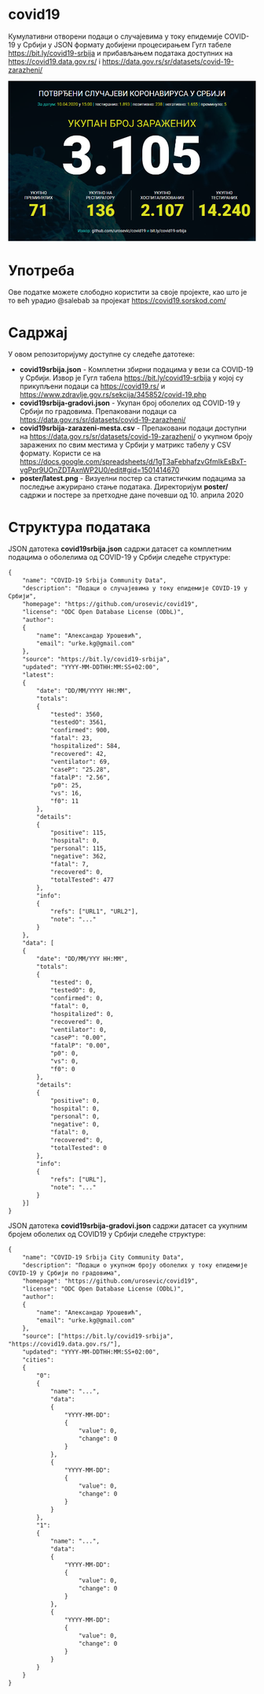 # covid19

Кумулативни отворени подаци о случајевима у току епидемије COVID-19 у Србији у JSON формату добијени процесирањем Гугл табеле https://bit.ly/covid19-srbija и прибављањем података доступних на https://covid19.data.gov.rs/ i https://data.gov.rs/sr/datasets/covid-19-zarazheni/

![Последњи извештај](poster/latest.png)

# Употреба

Ове податке можете слободно користити за своје пројекте, као што је то већ урадио @salebab за пројекат https://covid19.sorskod.com/

# Садржај

У овом репозиторијуму доступне су следеће датотеке:
* **covid19srbija.json** - Комплетни збирни подацима у вези са COVID-19 у Србији. Извор је Гугл табела https://bit.ly/covid19-srbija у којој су прикупљени подаци са https://covid19.rs/ и https://www.zdravlje.gov.rs/sekcija/345852/covid-19.php
* **covid19srbija-gradovi.json** - Укупан број оболелих од COVID-19 у Србији по градовима. Препаковани подаци са https://data.gov.rs/sr/datasets/covid-19-zarazheni/
* **covid19srbija-zarazeni-mesta.csv** - Препаковани подаци доступни на https://data.gov.rs/sr/datasets/covid-19-zarazheni/ о укупном броју заражених по свим местима у Србији у матрикс табелу у CSV формату. Користи се на https://docs.google.com/spreadsheets/d/1gT3aFebhafzvGfmIkEsBxT-vgPpr9UOnZDTAxnWP2U0/edit#gid=1501414670
* **poster/latest.png** - Визуелни постер са статистичким подацима за последње ажурирано стање података. Директоријум **poster/** садржи и постере за претходне дане почевши од 10. априла 2020

# Структура података

JSON датотека **covid19srbija.json** садржи датасет са комплетним подацима о оболелима од COVID-19 у Србији следеће структуре:

```
{
    "name": "COVID-19 Srbija Community Data",
    "description": "Подаци о случајевима у току епидемије COVID-19 у Србији",
    "homepage": "https://github.com/urosevic/covid19",
    "license": "ODC Open Database License (ODbL)",
    "author":
    {
        "name": "Александар Урошевић",
        "email": "urke.kg@gmail.com"
    },
    "source": "https://bit.ly/covid19-srbija",
    "updated": "YYYY-MM-DDTHH:MM:SS+02:00",
    "latest":
    {
        "date": "DD/MM/YYYY HH:MM",
        "totals":
        {
            "tested": 3560,
            "testedO": 3561,
            "confirmed": 900,
            "fatal": 23,
            "hospitalized": 584,
            "recovered": 42,
            "ventilator": 69,
            "caseP": "25.28",
            "fatalP": "2.56",
            "p0": 25,
            "vs": 16,
            "f0": 11
        },
        "details":
        {
            "positive": 115,
            "hospital": 0,
            "personal": 115,
            "negative": 362,
            "fatal": 7,
            "recovered": 0,
            "totalTested": 477
        },
        "info":
        {
            "refs": ["URL1", "URL2"],
            "note": "..."
        }
    },
    "data": [
    {
        "date": "DD/MM/YYY HH:MM",
        "totals":
        {
            "tested": 0,
            "testedO": 0,
            "confirmed": 0,
            "fatal": 0,
            "hospitalized": 0,
            "recovered": 0,
            "ventilator": 0,
            "caseP": "0.00",
            "fatalP": "0.00",
            "p0": 0,
            "vs": 0,
            "f0": 0
        },
        "details":
        {
            "positive": 0,
            "hospital": 0,
            "personal": 0,
            "negative": 0,
            "fatal": 0,
            "recovered": 0,
            "totalTested": 0
        },
        "info":
        {
            "refs": ["URL"],
            "note": "..."
        }
    }]
}
```

JSON датотека **covid19srbija-gradovi.json** садржи датасет са укупним бројем оболелих од COVID19 у Србији следеће структуре:

```
{
    "name": "COVID-19 Srbija City Community Data",
    "description": "Подаци о укупном броју оболелих у току епидемије COVID-19 у Србији по градовима",
    "homepage": "https://github.com/urosevic/covid19",
    "license": "ODC Open Database License (ODbL)",
    "author":
    {
        "name": "Александар Урошевић",
        "email": "urke.kg@gmail.com"
    },
    "source": ["https://bit.ly/covid19-srbija", "https://covid19.data.gov.rs/"],
    "updated": "YYYY-MM-DDTHH:MM:SS+02:00",
    "cities":
    {
        "0":
        {
            "name": "...",
            "data":
            {
                "YYYY-MM-DD":
                {
                    "value": 0,
                    "change": 0
                }
            },
            {
                "YYYY-MM-DD":
                {
                    "value": 0,
                    "change": 0
                }
            }
        },
        "1":
        {
            "name": "...",
            "data":
            {
                "YYYY-MM-DD":
                {
                    "value": 0,
                    "change": 0
                }
            },
            {
                "YYYY-MM-DD":
                {
                    "value": 0,
                    "change": 0
                }
            }
        }
    }
}
```
